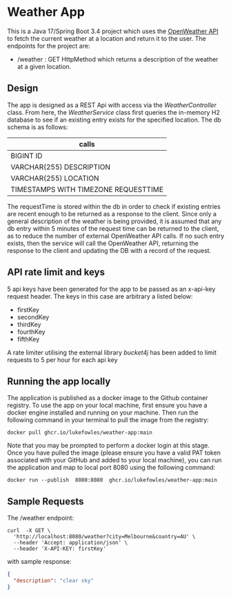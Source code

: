 # Weather App

This is a Java 17/Spring Boot 3.4 project which uses the [OpenWeather API](https://openweathermap.org/api) to fetch the current weather at a location and return it
to the user. The endpoints for the project are:
- /weather : GET HttpMethod which returns a description of the weather at a given location.

## Design
The app is designed as a REST Api with access via the *WeatherController* class. From here, the *WeatherService* class
first queries the in-memory H2 database to see if an existing entry exists for the specified location. The db schema is as follows:

| calls                                |
|--------------------------------------|
| BIGINT ID                            |
| VARCHAR(255) DESCRIPTION             |
| VARCHAR(255) LOCATION                |
| TIMESTAMPS WITH TIMEZONE REQUESTTIME |

The requestTime is stored within the db in order to check if existing entries are recent enough to be returned as a response to the client.
Since only a general description of the weather is being provided, it is assumed that any db entry within 5 minutes of the 
request time can be returned to the client, as to reduce the number of external OpenWeather API calls. If no such entry exists,
then the service will call the OpenWeather API, returning the response to the client and updating the DB with a record of the request.

## API rate limit and keys
5 api keys have been generated for the app to be passed as an x-api-key request header. The keys in this case are
arbitrary a listed below:
- firstKey
- secondKey
- thirdKey
- fourthKey
- fifthKey

A rate limiter utilising the external library *bucket4j* has been added to limit requests to 5 per hour
for each api key

## Running the app locally

The application is published as a docker image to the Github container registry. To use the app
on your local machine, first ensure you have a docker engine installed and running on your machine. Then run the following command in your terminal to
pull the image from the registry:
```shell
docker pull ghcr.io/lukefowles/weather-app:main
```
Note that you may be prompted to perform a docker login at this stage. 
Once you have pulled the image (please ensure you have a valid PAT token associated with your GitHub and added to your local machine), 
you can run the application and map to
local port 8080 using the following command:
```shell
docker run --publish  8080:8080  ghcr.io/lukefowles/weather-app:main
```

## Sample Requests

The /weather endpoint:
```shell
curl  -X GET \
  'http://localhost:8080/weather?city=Melbourne&country=AU' \
  --header 'Accept: application/json' \
  --header 'X-API-KEY: firstKey'
```
with sample response:
```json
{
  "description": "clear sky"
}
```